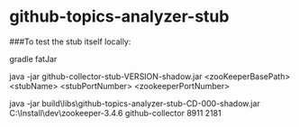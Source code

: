 github-topics-analyzer-stub
===========================

###To test the stub itself locally:

gradle fatJar

java -jar github-collector-stub-VERSION-shadow.jar \<zooKeeperBasePath\> \<stubName\> \<stubPortNumber\> \<zookeeperPortNumber\>

java -jar build\libs\github-topics-analyzer-stub-CD-000-shadow.jar C:\Install\dev\zookeeper-3.4.6 github-collector 8911 2181